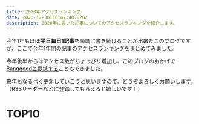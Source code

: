 ```yaml
---
title: 2020年アクセスランキング
date: 2020-12-30T10:07:40.826Z
description: 2020年に書いた記事についてのアクセスランキングを紹介します。
---
```

今年1年もほぼ**平日毎日1記事**を順調に書き続けることが出来たこのブログですが、ここで今年1年間の記事のアクセスランキングをまとめてみました。

今年後半からはアクセス数がちょっぴり増加し、このブログのおかげで[Banggoodと提携する](../../post/中国ecサイトbanggood)こともできました。

来年もなるべく更新していこうと思いますので、どうぞよろしくお願いします。（RSSリーダーなどに登録してもらえると嬉しいです！）

# TOP10

